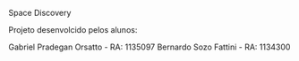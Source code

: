 Space Discovery

Projeto desenvolcido pelos alunos: 

Gabriel Pradegan Orsatto - RA: 1135097
Bernardo Sozo Fattini - RA: 1134300